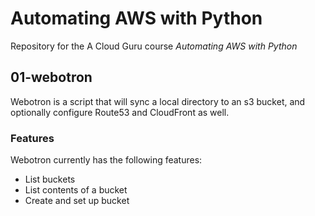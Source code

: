 # Automating AWS with Python

Repository for the A Cloud Guru course *Automating AWS with Python*

## 01-webotron 

Webotron is a script that will sync a local directory to an s3 bucket, and optionally configure Route53 and CloudFront as well.

### Features ###

Webotron currently has the following features:

- List buckets
- List contents of a bucket
- Create and set up bucket


